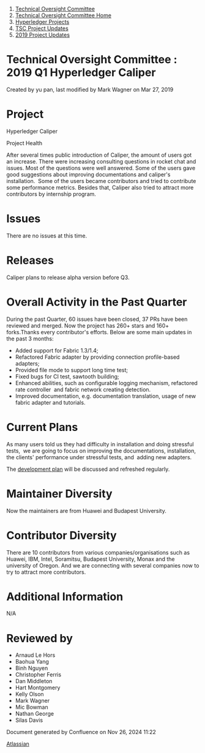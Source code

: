 1. [Technical Oversight Committee](index.html)
2. [Technical Oversight Committee Home](Technical-Oversight-Committee-Home_21430274.html)
3. [Hyperledger Projects](Hyperledger-Projects_21447704.html)
4. [TSC Project Updates](TSC-Project-Updates_21430854.html)
5. [2019 Project Updates](2019-Project-Updates_21447735.html)

# Technical Oversight Committee : 2019 Q1 Hyperledger Caliper

Created by yu pan, last modified by Mark Wagner on Mar 27, 2019

# Project

Hyperledger Caliper

Project Health

After several times public introduction of Caliper, the amount of users got an increase. There were increasing consulting questions in rocket chat and issues. Most of the questions were well answered. Some of the users gave good suggestions about improving documentations and caliper's installation.  Some of the users became contributors and tried to contribute some performance metrics. Besides that, Caliper also tried to attract more contributors by internship program.  

# Issues

There are no issues at this time.

# Releases

Caliper plans to release alpha version before Q3.

# Overall Activity in the Past Quarter

During the past Quarter, 60 issues have been closed, 37 PRs have been reviewed and merged. Now the project has 260+ stars and 160+ forks.Thanks every contributor's efforts. Below are some main updates in the past 3 months:

- Added support for Fabric 1.3/1.4;
- Refactored Fabric adapter by providing connection profile-based adapters;
- Provided file mode to support long time test;
- Fixed bugs for CI test, sawtooth building;
- Enhanced abilities, such as configurable logging mechanism, refactored rate controller  and fabric network creating detection.
- Improved documentation, e.g. documentation translation, usage of new fabric adapter and tutorials.

# Current Plans

As many users told us they had difficulty in installation and doing stressful tests,  we are going to focus on improving the documentations, installation,  the clients' performance under stressful tests, and  adding new adapters.

The [development plan](https://docs.google.com/document/d/1QQFmuRW4QXk0HCUIw1NoqweNQBnQ4P3eOhAE10m1vng/edit "https://docs.google.com/document/d/1QQFmuRW4QXk0HCUIw1NoqweNQBnQ4P3eOhAE10m1vng/edit") will be discussed and refreshed regularly.

# Maintainer Diversity

Now the maintainers are from Huawei and Budapest University.

# Contributor Diversity

There are 10 contributors from various companies/organisations such as Huawei, IBM, Intel, Soramitsu, Budapest University, Monax and the university of Oregon. And we are connecting with several companies now to try to attract more contributors.

# Additional Information

N/A

# Reviewed by

- Arnaud Le Hors
- Baohua Yang
- Binh Nguyen
- Christopher Ferris
- Dan Middleton
- Hart Montgomery
- Kelly Olson
- Mark Wagner
- Mic Bowman
- Nathan George
- Silas Davis

Document generated by Confluence on Nov 26, 2024 11:22

[Atlassian](http://www.atlassian.com/)
